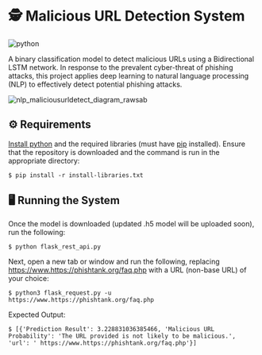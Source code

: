 # 🕵️ Malicious URL Detection System

![python](https://img.shields.io/badge/Python-3.6.7-blue.svg)

A binary classification model to detect malicious URLs using a Bidirectional LSTM network. In response to the prevalent cyber-threat of phishing attacks, this project applies deep learning to natural language processing (NLP) to effectively detect potential phishing attacks.

<!--
<p align="center">
  <img width="400" src="https://mermaid.ink/img/pako:eNqFk01v2zAMhv8KoXMyrCk2DB4wILHTryVAMbs9zM6BtRhbiCx5khwgK_rfq0jevEswnSSK70OKpF5ZrTmxhDUG-xaK7GulwK9lmaFDSLWUVDuhVQJPPzYWUHHY4AtJC3ujO3hshW0LVIcdzOffYFUW-kBK_MaoSbU6knFR6zTk9GsgVZPdxTCroErLR-RcqCaBtbKDIVhKOfkCekuOHcGGVOPaUZsGbVYWBoWaP6MUPESFvJfCjU5ZcFqX6-6FQgif_YnMlNkUxaeXkbIEz_7F2vxJcR0IN-VKcGFiLVDCJi-2EQVXCSw-fYYnJZydQWZ0rwcHHz9cj4CbALi9DFj8B3AbAHeXAdcJXC2-XAbcBcB9GZ83FiAXTacFh6UHHmPh9trASig0J0glWiv2og43I-c-cB5ixWO70MgT5E73_bm25-nY-nmSkLZUH3otlPP2Uf4Q5N_LqVUecEQ5oCPw4f9tIbkdm7GOTIeC-_F8PSMq5lrqqGKJ33I0h4pV6s374eB0flI1S5wZaMaMHpqWJXuU1p-G3lMpE-hnvPtr7VH91Ho6Exe-69v4G8KneHsH3WwEIA?type=png">
</p>
-->

![nlp_maliciousurldetect_diagram_rawsab](https://github.com/user-attachments/assets/a9d181e7-3498-4fba-9cfe-524390ddad8a)


## ⚙️ Requirements

[Install python](https://www.python.org/downloads/) and the required libraries (must have [pip](https://packaging.python.org/en/latest/tutorials/installing-packages/) installed). Ensure that the repository is downloaded and the command is run in the appropriate directory:

```
$ pip install -r install-libraries.txt
```

## 🖥️ Running the System

Once the model is downloaded (updated .h5 model will be uploaded soon), run the following:
```
$ python flask_rest_api.py
```

Next, open a new tab or window and run the following, replacing https://www.https://phishtank.org/faq.php with a URL (non-base URL) of your choice:
```
$ python3 flask_request.py -u https://www.https://phishtank.org/faq.php
```

Expected Output:
```
$ [{'Prediction Result': 3.228831036385466, 'Malicious URL Probability': 'The URL provided is not likely to be malicious.', 'url': ' https://www.https://phishtank.org/faq.php'}]

```
